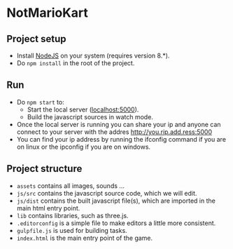 # NotMarioKart

## Project setup
- Install [NodeJS](https://nodejs.org/en/) on your system (requires version 8.*).
- Do `npm install` in the root of the project.

## Run
- Do `npm start` to:
    - Start the local server ([localhost:5000](http://localhost:5000)).
    - Build the javascript sources in watch mode.
- Once the local server is running you can share your ip and anyone can connect to your server with the addres http://you.rip.add.ress:5000
- You can find your ip address by running the ifconfig command if you are on linux or the ipconfig if you are on windows.

## Project structure
- `assets` contains all images, sounds ...
- `js/src` contains the javascript source code, which we will edit.
- `js/dist` contains the built javascript file(s), which are imported in the main html entry point.
- `lib` contains libraries, such as three.js.
- `.editorconfig` is a simple file to make editors a little more consistent.
- `gulpfile.js` is used for building tasks.
- `index.html` is the main entry point of the game.
